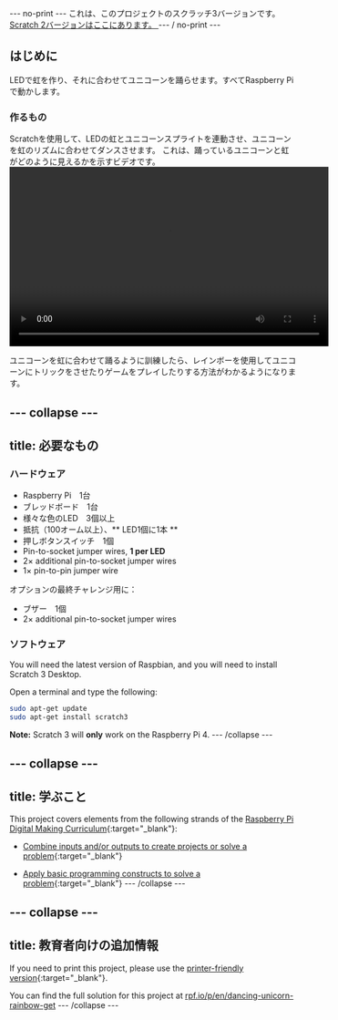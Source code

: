 \--- no-print \--- これは、このプロジェクトのスクラッチ3バージョンです。 [ Scratch 2バージョンはここにあります。 ](https://projects.raspberrypi.org/en/projects/dancing-unicorn-rainbow-scratch2) \--- / no-print \---

## はじめに

LEDで虹を作り、それに合わせてユニコーンを踊らせます。すべてRaspberry Piで動かします。

### 作るもの

Scratchを使用して、LEDの虹とユニコーンスプライトを連動させ、ユニコーンを虹のリズムに合わせてダンスさせます。 これは、踊っているユニコーンと虹がどのように見えるかを示すビデオです。<video width="560" height="315" controls> <source src="resources/Screencast.mp4" type="video/mp4"> お使いのブラウザはビデオタグをサポートしていません。FireFoxまたはChromeをお試しください </video> 

ユニコーンを虹に合わせて踊るように訓練したら、レインボーを使用してユニコーンにトリックをさせたりゲームをプレイしたりする方法がわかるようになります。

## \--- collapse \---

## title: 必要なもの

### ハードウェア

+ Raspberry Pi　1台
+ ブレッドボード　1台
+ 様々な色のLED　3個以上
+ 抵抗（100オーム以上）、** LED1個に1本 **
+ 押しボタンスイッチ　1個
+ Pin-to-socket jumper wires, **1 per LED**
+ 2× additional pin-to-socket jumper wires
+ 1× pin-to-pin jumper wire

オプションの最終チャレンジ用に：

+ ブザー　1個
+ 2× additional pin-to-socket jumper wires

### ソフトウェア

You will need the latest version of Raspbian, and you will need to install Scratch 3 Desktop.

Open a terminal and type the following:

```bash
sudo apt-get update
sudo apt-get install scratch3
```

**Note:** Scratch 3 will **only** work on the Raspberry Pi 4. \--- /collapse \---

## \--- collapse \---

## title: 学ぶこと

This project covers elements from the following strands of the [Raspberry Pi Digital Making Curriculum](http://rpf.io/curriculum){:target="_blank"}:

+ [Combine inputs and/or outputs to create projects or solve a problem](https://curriculum.raspberrypi.org/physical-computing/builder/){:target="_blank"}

+ [Apply basic programming constructs to solve a problem](https://www.raspberrypi.org/curriculum/programming/builder){:target="_blank"} \--- /collapse \---

## \--- collapse \---

## title: 教育者向けの追加情報

If you need to print this project, please use the [printer-friendly version](https://projects.raspberrypi.org/en/projects/dancing-unicorn-rainbow/print){:target="_blank"}.

You can find the full solution for this project at [rpf.io/p/en/dancing-unicorn-rainbow-get](https://rpf.io/p/en/dancing-unicorn-rainbow-get) \--- /collapse \---